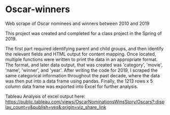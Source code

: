 # Oscar-winners
Web scrape of Oscar nominees and winners between 2010 and 2019

This project was created and completed for a class project in the Spring of 2019. 

The first part required identifying parent and child groups, and then identify the relevant fields and HTML output for content mapping. 
Once located, multiple functions were written to print the data in an appropriate format. The format, and later data output, that was 
created was 'category', 'movie', 'name', 'winner', and 'year'. After writing the code for 2019, I scraped the same categorical 
information throughout the past decade, where the data was then put into a data frame using pandas. Finally, the 1213 rows x 5 column 
data frame was exported into Excel for further analysis.

Tableau Analysis of excel output here: https://public.tableau.com/views/OscarNominationsWinsStory/Oscars?:display_count=y&publish=yes&:origin=viz_share_link
